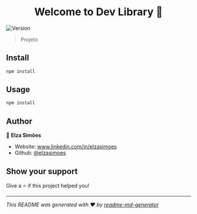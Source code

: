 <h1 align="center">Welcome to Dev Library 👋</h1>
<p>
  <img alt="Version" src="https://img.shields.io/badge/version-2.0-blue.svg?cacheSeconds=2592000" />
</p>

> Projeto

## Install

```sh
npm install
```

## Usage

```sh
npm install
```

## Author

👤 **Elza Simões**

* Website: www.linkedin.com/in/elzasimoes
* Github: [@elzasimoes](https://github.com/elzasimoes)

## Show your support

Give a ⭐️ if this project helped you!

***
_This README was generated with ❤️ by [readme-md-generator](https://github.com/kefranabg/readme-md-generator)_